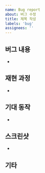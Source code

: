 ```yaml
---
name: Bug report
about: 버그 수정
title: 제목 작성
labels: 'bug'
assignees: ''
---
```


## 버그 내용

-

## 재현 과정

-

## 기대 동작

-

## 스크린샷

-

## 기타
